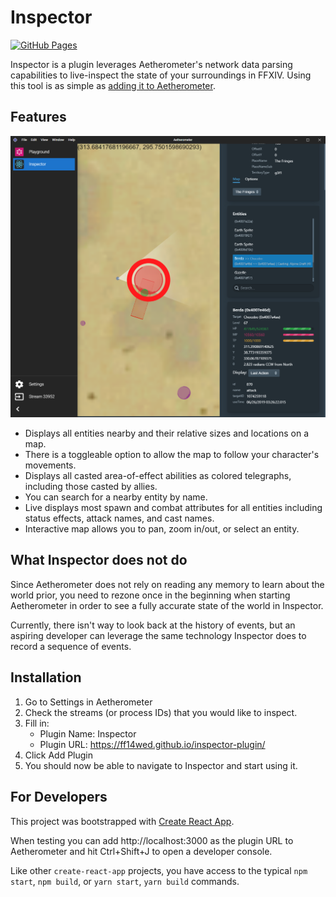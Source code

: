 # Inspector

[![GitHub Pages](https://github.com/ff14wed/inspector-plugin/actions/workflows/build.yml/badge.svg)](https://github.com/ff14wed/inspector-plugin/actions/workflows/build.yml)

Inspector is a plugin leverages Aetherometer's network data parsing
capabilities to live-inspect the state of your surroundings in FFXIV.
Using this tool is as simple as [adding it to Aetherometer](#installation).

## Features

<img src="docs/preview.png" alt="Preview of UI" />

- Displays all entities nearby and their relative sizes and locations on a map.
- There is a toggleable option to allow the map to follow your character's movements.
- Displays all casted area-of-effect abilities as colored telegraphs, including those casted by allies.
- You can search for a nearby entity by name.
- Live displays most spawn and combat attributes for all entities including
  status effects, attack names, and cast names.
- Interactive map allows you to pan, zoom in/out, or select an entity.

## What Inspector does not do

Since Aetherometer does not rely on reading any memory to learn about the
world prior, you need to rezone once in the beginning when starting
Aetherometer in order to see a fully accurate state of the world in
Inspector.

Currently, there isn't way to look back at the history of events, but an
aspiring developer can leverage the same technology Inspector does to record
a sequence of events.

## Installation

1. Go to Settings in Aetherometer
2. Check the streams (or process IDs) that you would like to inspect.
3. Fill in:
    - Plugin Name: Inspector
    - Plugin URL: https://ff14wed.github.io/inspector-plugin/
4. Click Add Plugin
5. You should now be able to navigate to Inspector and start using it.

## For Developers

This project was bootstrapped with [Create React App](https://github.com/facebook/create-react-app).

When testing you can add http://localhost:3000 as the plugin URL to
Aetherometer and hit Ctrl+Shift+J to open a developer console.

Like other `create-react-app` projects, you have access to the typical
`npm start`, `npm build`,  or `yarn start`, `yarn build` commands.

